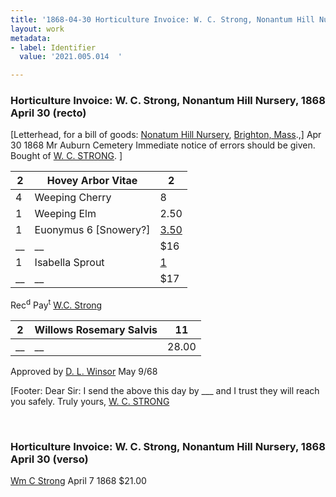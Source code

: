 ```yaml
---
title: '1868-04-30 Horticulture Invoice: W. C. Strong, Nonantum Hill Nursery, 2021.005.014  '
layout: work
metadata:
- label: Identifier
  value: '2021.005.014  '

---
```

<div class="pages">
<div id="page-1381249">
<h3><a name="page-1381249">Horticulture Invoice: W. C. Strong, Nonantum Hill Nursery, 1868 April 30 (recto)</a></h3>
<div class="page-content">
<p>[Letterhead, for a bill of goods: <a href='/pages/subjects/95132' title='Nonatum Hill Nursery'>Nonatum Hill Nursery</a>, <a href='/pages/subjects/60948' title='Brighton, MA'>Brighton, Mass</a>.,] <date when='1868-04-30'>Apr 30 1868</date><span class='line-break'> </span>Mr Auburn Cemetery<span class='line-break'> </span>Immediate notice of errors should be given. Bought of <a href='/pages/subjects/95133' title='Strong, William C.'>W. C. STRONG</a>. ]</p>
<p><table class='tabular'><thead><span class='line-break'> </span><tr><th>2</th> <th>Hovey Arbor Vitae</th> <th>2<span class='line-break'> </span></th></tr></thead> <tbody> <tr><td>4</td> <td>Weeping Cherry</td> <td>8</td> </tr> <tr><td>1</td> <td>Weeping Elm</td> <td>2.50</td> </tr> <tr><td>1</td> <td>Euonymus 6 [Snowery?]</td> <td><u>3.50</u></td> </tr> <tr><td>__</td> <td>__</td> <td>$16</td> </tr> <tr><td>1</td> <td>Isabella Sprout</td> <td><u>1</u></td> </tr> <tr><td>__</td> <td>__</td> <td>$17</td> </tr> </tbody> </table> <span class='line-break'> </span>Rec<sup>d</sup> Pay<sup>t</sup><span class='line-break'> </span><a href='/pages/subjects/95133' title='Strong, William C.'>W.C. Strong</a></p>
<p><table class='tabular'><thead><span class='line-break'> </span><tr><th>2</th> <th>Willows Rosemary Salvis</th> <th>11<span class='line-break'> </span></th></tr></thead> <tbody> <tr><td>__</td> <td>__</td> <td>28.00</td> </tr> </tbody> </table> <span class='line-break'> </span>Approved by <a href='/pages/subjects/55278' title='Winsor, Daniel L., Capt.'>D. L. Winsor</a><span class='line-break'> </span><date when='1868-05-09'>May 9/68</date></p>
<p>[Footer: Dear Sir: I send the above this day by ___ and I trust they will reach you safely. <span class='line-break'> </span>Truly yours,       <a href='/pages/subjects/95133' title='Strong, William C.'>W. C. STRONG</a><span class='line-break'> </span></p>
</div>
</div>
<br />
<div id="page-1381250">
<h3><a name="page-1381250">Horticulture Invoice: W. C. Strong, Nonantum Hill Nursery, 1868 April 30 (verso)</a></h3>
<div class="page-content">
<p><a href='/pages/subjects/95133' title='Strong, William C.'>Wm C Strong</a><span class='line-break'> </span><date when='1868-04-07'>April 7 1868</date><span class='line-break'> </span>$21.00</p>
</div>
</div>
<br />
</div>

